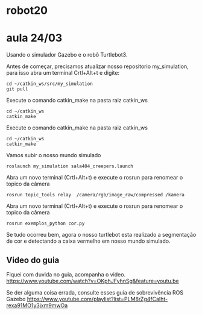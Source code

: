 # robot20
# aula 24/03

Usando o simulador Gazebo e o robô Turtlebot3.

Antes de começar, precisamos atualizar nosso repositorio my_simulation, para isso abra um terminal Crtl+Alt+t e digite:

    cd ~/catkin_ws/src/my_simulation
    git pull  

Execute o comando catkin_make na pasta raiz catkin_ws
    
    cd ~/catkin_ws
    catkin_make
Execute o comando catkin_make na pasta raiz catkin_ws
    
    cd ~/catkin_ws
    catkin_make    

Vamos subir o nosso mundo simulado
    
    roslaunch my_simulation sala404_creepers.launch
    
Abra um novo terminal (Crtl+Alt+t) e execute o rosrun para renomear o topico da câmera
    
    rosrun topic_tools relay  /camera/rgb/image_raw/compressed /kamera

Abra um novo terminal (Crtl+Alt+t) e execute o rosrun para renomear o topico da câmera
    
    rosrun exemplos_python cor.py
    
Se tudo ocorreu bem, agora o nosso turtlebot esta realizado a segmentação de cor e detectando a caixa vermelho em nosso mundo simulado.
    
## Video do guia
Fiquei com duvida no guia, acompanha o video.
https://www.youtube.com/watch?v=OKphJFyhnSg&feature=youtu.be

Se der alguma coisa errada, consulte esses guia de sobrevivência ROS Gazebo
https://www.youtube.com/playlist?list=PLM8rZg4fCalht-rexa91MO1y3jxm9mwOa
